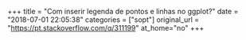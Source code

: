 +++
title = "Com inserir legenda de pontos e linhas no ggplot?"
date = "2018-07-01 22:05:38"
categories = ["sopt"]
original_url = "https://pt.stackoverflow.com/q/311199"
at_home="no"
+++

